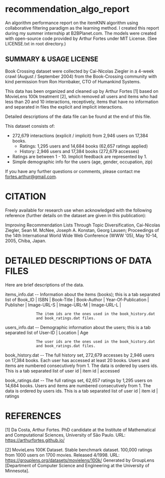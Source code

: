# recommendation_algo_report
An algorithm performance report on the itemKNN algorithm using collaborative filtering paradigm as the learning method. I created this report during my summer internship at B2BPlanet.com. The models were created with open-source code provided by Arthur Fortes under MIT License. (See LICENSE.txt in root directory.)

## SUMMARY & USAGE LICENSE

Book Crossing dataset were collected by Cai-Nicolas Ziegler in a 4-week crawl (August / September 2004) 
from the Book-Crossing community with kind permission from Ron Hornbaker, CTO of Humankind Systems. 

This data has been organized and cleaned up by Arthur Fortes [1] based on MovieLens 100k treatment [2], 
which removed all users and items who had less than 20 and 10 interactions, receptively, items that have no information and separated 
in files the explicit and implicit interactions. 

Detailed descriptions of the data file can be found at the end of this file.
 
This dataset consists of:
  * 272,679 interactions (explicit / implicit) from 2,946 users on 17,384 books.
    - Ratings: 1,295 users and 14,684 books (62,657 ratings applied)
    - History: 2,946 users and 17,384 books (272,679 accesses) 
  * Ratings are between 1 - 10. Implicit feedback are represented by 1.
  * Simple demographic info for the users (age, gender, occupation, zip)

If you have any further questions or comments, please contact me
<fortes.arthur@gmail.com>. 


CITATION
==============================================

Freely available for research use when acknowledged with the following reference (further details on the dataset are given in this publication):

Improving Recommendation Lists Through Topic Diversification, Cai-Nicolas Ziegler, Sean M. McNee, Joseph A. Konstan, Georg Lausen; 
Proceedings of the 14th International World Wide Web Conference (WWW '05), May 10-14, 2005, Chiba, Japan.


DETAILED DESCRIPTIONS OF DATA FILES
==============================================

Here are brief descriptions of the data.

items_info.dat    -- Information about the items (books); this is a tab separated
                  list of
                  Book_ID | ISBN | Book-Title | Book-Author | Year-Of-Publication | 
                  Publisher | Image-URL-S | Image-URL-M | Image-URL-L |

                  The item ids are the ones used in the book_history.dat 
                  and book_ratings.dat files.


users_info.dat    -- Demographic information about the users; this is a tab
                  separated list of
                  User-ID | Location | Age

                  The user ids are the ones used in the book_history.dat 
                  and book_ratings.dat files.


book_history.dat  -- The full history set, 272,679 accesses by 2,946 users on 17,384 books.
                  Each user has accessed at least 20 books.  Users and items are
                  numbered consecutively from 1.  The data is ordered by users ids. 
                  This is a tab separated list of 
                  user id | item id | accessed 

book_ratings.dat  -- The full ratings set, 62,657 ratings by 1,295 users on 14,684 books.
                  Users and items are numbered consecutively from 1. The data is ordered by users ids. 
                  This is a tab separated list of 
                  user id | item id | ratings 


REFERENCES
==============================================

[1] Da Costa, Arthur Fortes. PhD candidate at the Institute of Mathematical and Computational Sciences, 
University of São Paulo. URL: https://arthurfortes.github.io/


[2] MovieLens 100K Dataset. Stable benchmark dataset. 100,000 ratings from 1000 users on 1700 movies. 
Released 4/1998. URL: https://grouplens.org/datasets/movielens/100k/
Generated by GroupLens [Department of Computer Science and Engineering at the University of Minnesota].
